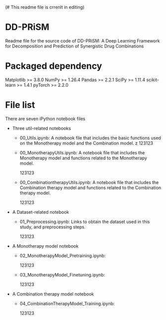 (# This readme file is crrenlt in editing)


# DD-PRiSM
Readme file for the source code of DD-PRiSM: A Deep Learning Framework for Decomposition and Prediction of Synergistic Drug Combinations

# Packaged dependency
Matplotlib >= 3.8.0
NumPy >= 1.26.4
Pandas >= 2.2.1
SciPy >= 1.11.4
scikit-learn >= 1.4.1
pyTorch >= 2.2.0


# File list
There are seven iPython notebook files

- Three util-related notebooks
  - 00_Utils.ipynb: A notebook file that includes the basic functions used on the Monotherapy model and the Combination model.
 z
    123123

  - 00_MonotherapyUtils.ipynb: A notebook file that includes the Monotherapy model and functions related to the Monotherapy model.
 
    123123

  - 00_CombinationtherapyUtils.ipynb: A notebook file that includes the Combination therapy model and functions related to the Combination therapy model.
 
    123123

- A Dataset-related notebook
  - 01_Preprocessing.ipynb: Links to obtain the dataset used in this study, and preprocessing steps.

    123123
    
- A Monotherapy model notebook
  - 02_MonotherapyModel_Pretraining.ipynb:

    123123
    
  - 03_MonotherapyModel_Finetuning.ipynb:
 
    123123
    
- A Combination therapy model notebook
  - 04_CombinationTherapyModel_Training.ipynb:
 
    123123


